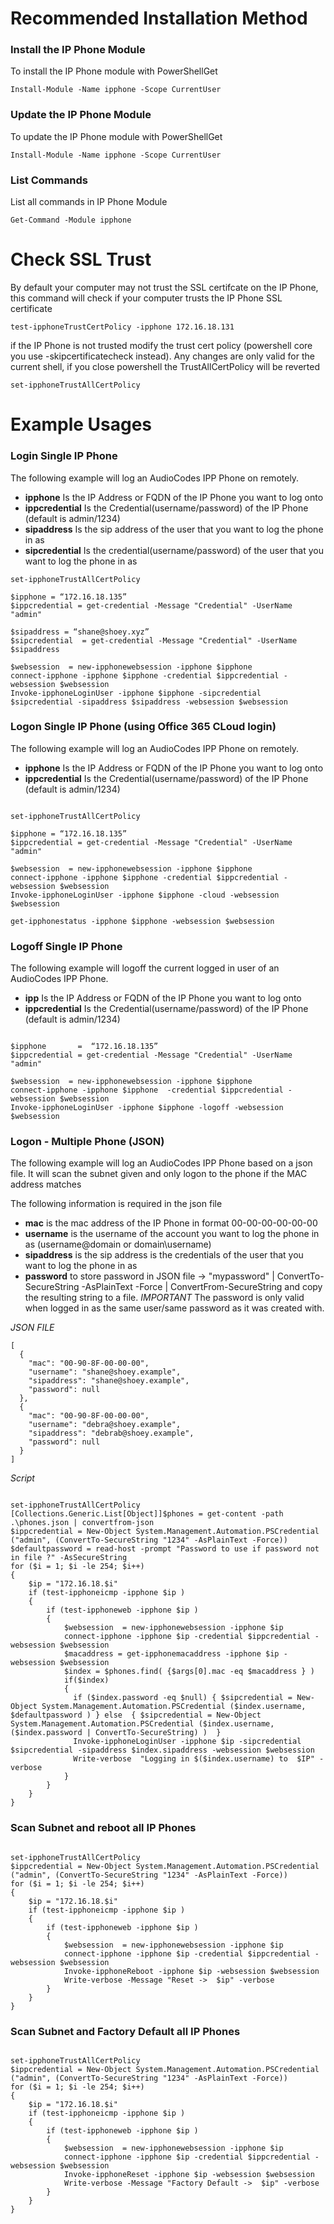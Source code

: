 
# Recommended Installation Method

### Install the IP Phone Module 
To install the IP Phone module with PowerShellGet 

```
Install-Module -Name ipphone -Scope CurrentUser
```

### Update the IP Phone Module 
To update the IP Phone module with PowerShellGet 

```
Install-Module -Name ipphone -Scope CurrentUser
```

### List Commands
List all commands in IP Phone Module

```
Get-Command -Module ipphone
```

# Check SSL Trust 
By default your computer may not trust the SSL certifcate on the IP Phone, this command will check if your computer trusts the IP Phone SSL certificate

```
test-ipphoneTrustCertPolicy -ipphone 172.16.18.131
```

if the  IP Phone is not trusted modify the trust cert policy (powershell core you use -skipcertificatecheck instead). Any changes are only valid for the current shell, if you close powershell the TrustAllCertPolicy will be reverted

```
set-ipphoneTrustAllCertPolicy
```

# Example Usages

### Login Single IP Phone

The following example will log an AudioCodes IPP Phone on remotely. 

 * __ipphone__ Is the IP Address or FQDN of the IP Phone you want to log onto
 * __ippcredential__ Is the Credential(username/password) of the IP Phone (default is admin/1234)
 * __sipaddress__ Is the sip address of the user that you want to log the phone in as
 * __sipcredential__ Is the credential(username/password) of the user that you want to log the phone in as 

```
set-ipphoneTrustAllCertPolicy

$ipphone = “172.16.18.135”
$ippcredential = get-credential -Message "Credential" -UserName "admin"

$sipaddress = “shane@shoey.xyz”
$sipcredential  = get-credential -Message "Credential" -UserName $sipaddress

$websession  = new-ipphonewebsession -ipphone $ipphone
connect-ipphone -ipphone $ipphone -credential $ippcredential -websession $websession 
Invoke-ipphoneLoginUser -ipphone $ipphone -sipcredential $sipcredential -sipaddress $sipaddress -websession $websession
```

### Logon Single IP Phone (using Office 365 CLoud login)

The following example will log an AudioCodes IPP Phone on remotely. 

 * __ipphone__ Is the IP Address or FQDN of the IP Phone you want to log onto
 * __ippcredential__ Is the Credential(username/password) of the IP Phone (default is admin/1234)

```

set-ipphoneTrustAllCertPolicy

$ipphone = “172.16.18.135”
$ippcredential = get-credential -Message "Credential" -UserName "admin"

$websession  = new-ipphonewebsession -ipphone $ipphone
connect-ipphone -ipphone $ipphone -credential $ippcredential -websession $websession 
Invoke-ipphoneLoginUser -ipphone $ipphone -cloud -websession $websession

get-ipphonestatus -ipphone $ipphone -websession $websession 

```

### Logoff Single IP Phone

The following example will logoff the current logged in user of an AudioCodes IPP Phone. 

 * __ipp__ Is the IP Address or FQDN of the IP Phone you want to log onto
 * __ippcredential__ Is the Credential(username/password) of the IP Phone (default is admin/1234)
 

```

$ipphone       =  “172.16.18.135”
$ippcredential = get-credential -Message "Credential" -UserName "admin"

$websession  = new-ipphonewebsession -ipphone $ipphone
connect-ipphone -ipphone $ipphone  -credential $ippcredential -websession $websession
Invoke-ipphoneLoginUser -ipphone $ipphone -logoff -websession $websession

```

### Logon - Multiple Phone (JSON)

The following example will log an AudioCodes IPP Phone based on a json file. It will scan the subnet given and only logon to the phone if the MAC address matches 


The following information is required in the json file 
 * __mac__ is the mac address of the IP Phone in format 00-00-00-00-00-00
 * __username__ is the username of the account you want to log the phone in as  (username@domain or domain\username)
 * __sipaddress__ is the sip address is the credentials of the user that you want to log the phone in as
 * __password__ to store password in JSON file ->  "mypassword" | ConvertTo-SecureString -AsPlainText -Force | ConvertFrom-SecureString and copy the resulting string to a file. _IMPORTANT_  The password is only valid when logged in as the same user/same password as it was created with.

_JSON FILE_
```
[
  {
    "mac": "00-90-8F-00-00-00",
    "username": "shane@shoey.example",
    "sipaddress": "shane@shoey.example",
    "password": null
  },
  {
    "mac": "00-90-8F-00-00-00",
    "username": "debra@shoey.example",
    "sipaddress": "debrab@shoey.example",
    "password": null
  }
]
```
_Script_
```

set-ipphoneTrustAllCertPolicy
[Collections.Generic.List[Object]]$phones = get-content -path .\phones.json | convertfrom-json
$ippcredential = New-Object System.Management.Automation.PSCredential ("admin", (ConvertTo-SecureString "1234" -AsPlainText -Force))
$defaultpassword = read-host -prompt "Password to use if password not in file ?" -AsSecureString 
for ($i = 1; $i -le 254; $i++)
{
    $ip = "172.16.18.$i"
    if (test-ipphoneicmp -ipphone $ip )       
    {                                       
        if (test-ipphoneweb -ipphone $ip )
        {
            $websession  = new-ipphonewebsession -ipphone $ip
            connect-ipphone -ipphone $ip -credential $ippcredential -websession $websession 
            $macaddress = get-ipphonemacaddress -ipphone $ip -websession $websession 
            $index = $phones.find( {$args[0].mac -eq $macaddress } ) 
            if($index) 
            {
              if ($index.password -eq $null) { $sipcredential = New-Object System.Management.Automation.PSCredential ($index.username, $defaultpassword ) } else  { $sipcredential = New-Object System.Management.Automation.PSCredential ($index.username, ($index.password | ConvertTo-SecureString) )  }     
              Invoke-ipphoneLoginUser -ipphone $ip -sipcredential $sipcredential -sipaddress $index.sipaddress -websession $websession
              Write-verbose  "Logging in $($index.username) to  $IP" -verbose
            }
        }
    }                                       
}

```

### Scan Subnet and reboot all IP Phones

```

set-ipphoneTrustAllCertPolicy
$ippcredential = New-Object System.Management.Automation.PSCredential ("admin", (ConvertTo-SecureString "1234" -AsPlainText -Force))
for ($i = 1; $i -le 254; $i++)
{
    $ip = "172.16.18.$i"
    if (test-ipphoneicmp -ipphone $ip )       
    {                                       
        if (test-ipphoneweb -ipphone $ip )
        {
            $websession  = new-ipphonewebsession -ipphone $ip
            connect-ipphone -ipphone $ip -credential $ippcredential -websession $websession 
            Invoke-ipphoneReboot -ipphone $ip -websession $websession
            Write-verbose -Message "Reset ->  $ip" -verbose
        }
    }                                       
}

```

### Scan Subnet and Factory Default all IP Phones

```

set-ipphoneTrustAllCertPolicy
$ippcredential = New-Object System.Management.Automation.PSCredential ("admin", (ConvertTo-SecureString "1234" -AsPlainText -Force))
for ($i = 1; $i -le 254; $i++)
{
    $ip = "172.16.18.$i"
    if (test-ipphoneicmp -ipphone $ip )       
    {                                       
        if (test-ipphoneweb -ipphone $ip )
        {
            $websession  = new-ipphonewebsession -ipphone $ip
            connect-ipphone -ipphone $ip -credential $ippcredential -websession $websession 
            Invoke-ipphoneReset -ipphone $ip -websession $websession
            Write-verbose -Message "Factory Default ->  $ip" -verbose
        }
    }                                       
}

```
